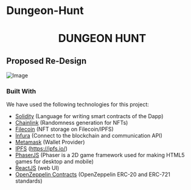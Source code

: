 # Dungeon-Hunt
<h1 align="center">DUNGEON HUNT</h1>

## Proposed Re-Design
![Image](https://github.com/de-Dungeon-Crawler/Dungeon-Hunt-Celo/blob/main/src/assets/Screenshot%202021-08-31%20at%207.13.03%20PM.png)


### Built With
We have used the following technologies for this project:
* [Solidity](https://docs.soliditylang.org/en/v0.8.3/) (Language for writing smart contracts of the Dapp)
* [Chainlink](https://chain.link/) (Randomness generation for NFTs)
* [Filecoin](https://filecoin.io/) (NFT storage on Filecoin/IPFS)
* [Infura](https://infura.io/) (Connect to the blockchain and communication API)
* [Metamask](https://metamask.io) (Wallet Provider)
* [IPFS](https://orbitdb.org/) (https://ipfs.io/)
* [PhaserJS](https://phaser.io/) (Phaser is a 2D game framework used for making HTML5 games for desktop and mobile)
* [ReactJS](https://reactjs.org/) (web UI)
* [OpenZeppelin Contracts](https://openzeppelin.com/contracts/) (OpenZeppelin ERC-20 and ERC-721 standards)
